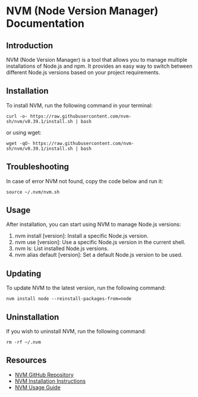 # NVM (Node Version Manager) Documentation

## Introduction
NVM (Node Version Manager) is a tool that allows you to manage multiple installations of Node.js and npm. 
It provides an easy way to switch between different Node.js versions based on your project requirements.

## Installation
To install NVM, run the following command in your terminal:

```shell
curl -o- https://raw.githubusercontent.com/nvm-sh/nvm/v0.39.1/install.sh | bash
```
or using wget:

```shell
wget -qO- https://raw.githubusercontent.com/nvm-sh/nvm/v0.39.1/install.sh | bash
```
## Troubleshooting
In case of error NVM not found, copy the code below and run it:
```shell
source ~/.nvm/nvm.sh
```
## Usage
After installation, you can start using NVM to manage Node.js versions:
1. nvm install [version]: Install a specific Node.js version.
2. nvm use [version]: Use a specific Node.js version in the current shell.
3. nvm ls: List installed Node.js versions.
4. nvm alias default [version]: Set a default Node.js version to be used.

## Updating
To update NVM to the latest version, run the following command:
```shell
nvm install node --reinstall-packages-from=node
```
## Uninstallation
If you wish to uninstall NVM, run the following command:
```shell
rm -rf ~/.nvm
```
## Resources
- [NVM GitHub Repository](https://github.com/nvm-sh/nvm)
- [NVM Installation Instructions](https://github.com/nvm-sh/nvm#installation-and-update)
- [NVM Usage Guide](https://github.com/nvm-sh/nvm#usage)
